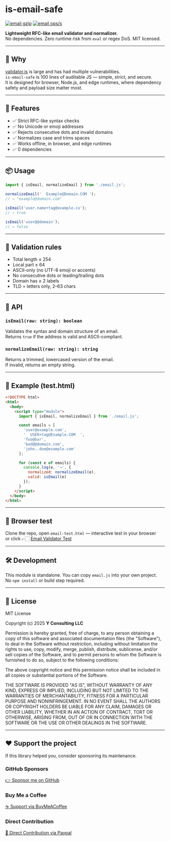 # is-email-safe

[![email gzip](https://img.shields.io/endpoint?url=https://raw.githubusercontent.com/yvancg/validators/main/metrics/email.js.json)](./metrics/email.js.json)
[![email ops/s](https://img.shields.io/endpoint?url=https://raw.githubusercontent.com/yvancg/validators/main/bench/email.json)](./bench/email.json)

**Lightweight RFC-like email validator and normalizer.**  
No dependencies. Zero runtime risk from `eval` or regex DoS. MIT licensed.

---

## 🚀 Why

[validator.js](https://www.npmjs.com/package/validator) is large and has had multiple vulnerabilities.  
`is-email-safe` is 100 lines of auditable JS — simple, strict, and secure.  
It is designed for browser, Node.js, and edge runtimes, where dependency safety and payload size matter most.

---

## 🌟 Features

- ✅ Strict RFC-like syntax checks  
- ✅ No Unicode or emoji addresses  
- ✅ Rejects consecutive dots and invalid domains  
- ✅ Normalizes case and trims spaces  
- ✅ Works offline, in browser, and edge runtimes  
- ✅ 0 dependencies  

---

## 📦 Usage

```js
import { isEmail, normalizeEmail } from './email.js';

normalizeEmail('  Example@Domain.COM ');
// → "example@domain.com"

isEmail('user.name+tag@example.co');
// → true

isEmail('user@@domain');
// → false
```

---

## 🧩 Validation rules

- Total length ≤ 254  
- Local part ≤ 64  
- ASCII-only (no UTF-8 emoji or accents)  
- No consecutive dots or leading/trailing dots  
- Domain has ≥ 2 labels  
- TLD = letters only, 2–63 chars  

---

## 🧠 API

### `isEmail(raw: string): boolean`

Validates the syntax and domain structure of an email.  
Returns `true` if the address is valid and ASCII-compliant.

### `normalizeEmail(raw: string): string`

Returns a trimmed, lowercased version of the email.  
If invalid, returns an empty string.

---

## 🧪 Example (test.html)

```html
<!DOCTYPE html>
<html>
  <body>
    <script type="module">
      import { isEmail, normalizeEmail } from './email.js';

      const emails = [
        'user@example.com',
        '  USER+tag@Example.COM  ',
        'foo@bar',
        'bad@@domain.com',
        'john..doe@example.com'
      ];

      for (const e of emails) {
        console.log(e, '→', {
          normalized: normalizeEmail(e),
          valid: isEmail(e)
        });
      }
    </script>
  </body>
</html>
```

---

## 🧪 Browser test

Clone the repo, open `email-test.html` — interactive test in your browser  
or click 👉🏻 [Email Validator Test](https://yvancg.github.io/validators/is-email-safe/email-test.html)

---

## 🛠 Development

This module is standalone. You can copy `email.js` into your own project.  
No `npm install` or build step required.

---

## 🪪 License

MIT License  

Copyright (c) 2025 **Y Consulting LLC**

Permission is hereby granted, free of charge, to any person obtaining a copy
of this software and associated documentation files (the "Software"), to deal
in the Software without restriction, including without limitation the rights
to use, copy, modify, merge, publish, distribute, sublicense, and/or sell
copies of the Software, and to permit persons to whom the Software is
furnished to do so, subject to the following conditions:

The above copyright notice and this permission notice shall be included in
all copies or substantial portions of the Software.

THE SOFTWARE IS PROVIDED "AS IS", WITHOUT WARRANTY OF ANY KIND, EXPRESS OR
IMPLIED, INCLUDING BUT NOT LIMITED TO THE WARRANTIES OF MERCHANTABILITY,
FITNESS FOR A PARTICULAR PURPOSE AND NONINFRINGEMENT. IN NO EVENT SHALL THE
AUTHORS OR COPYRIGHT HOLDERS BE LIABLE FOR ANY CLAIM, DAMAGES OR OTHER
LIABILITY, WHETHER IN AN ACTION OF CONTRACT, TORT OR OTHERWISE, ARISING FROM,
OUT OF OR IN CONNECTION WITH THE SOFTWARE OR THE USE OR OTHER DEALINGS IN
THE SOFTWARE.

---

## ❤️ Support the project

If this library helped you, consider sponsoring its maintenance.

### GitHub Sponsors

[👉 Sponsor me on GitHub](https://github.com/sponsors/yvancg)

### Buy Me a Coffee

[☕ Support via BuyMeACoffee](https://buymeacoffee.com/yconsulting)

### Direct Contribution

[💸 Direct Contribution via Paypal](https://www.paypal.com/ncp/payment/4HT7CA3E7HYBA)
